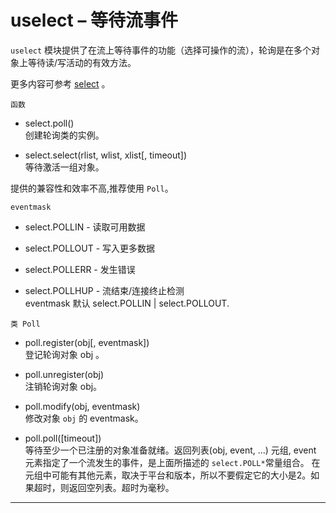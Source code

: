 # **uselect** – 等待流事件
`uselect` 模块提供了在流上等待事件的功能（选择可操作的流），轮询是在多个对象上等待读/写活动的有效方法。

更多内容可参考 [select](https://docs.python.org/3.5/library/select.html#module-select) 。

`函数`

- select.poll()  
  创建轮询类的实例。

- select.select(rlist, wlist, xlist[, timeout])  
  等待激活一组对象。

提供的兼容性和效率不高,推荐使用 `Poll`。

`eventmask` 

- select.POLLIN - 读取可用数据  

- select.POLLOUT - 写入更多数据  

- select.POLLERR - 发生错误  

- select.POLLHUP - 流结束/连接终止检测  
  eventmask 默认 select.POLLIN | select.POLLOUT.

`类 Poll`

- poll.register(obj[, eventmask])  
  登记轮询对象 obj 。 

- poll.unregister(obj)  
  注销轮询对象 obj。

- poll.modify(obj, eventmask)  
  修改对象 ``obj`` 的 eventmask。

- poll.poll([timeout])  
  等待至少一个已注册的对象准备就绪。返回列表(obj, event, ...) 元组, event 元素指定了一个流发生的事件，是上面所描述的 `select.POLL*`常量组合。 在元组中可能有其他元素，取决于平台和版本，所以不要假定它的大小是2。如果超时，则返回空列表。超时为毫秒。

----------